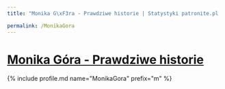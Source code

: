 ```yaml
---
title: "Monika G\xF3ra - Prawdziwe historie | Statystyki patronite.pl | Patromierz"

permalink: /MonikaGora
---
```


# [Monika Góra - Prawdziwe historie](https://patronite.pl/MonikaGora)

{% include profile.md name="MonikaGora" prefix="m" %}
